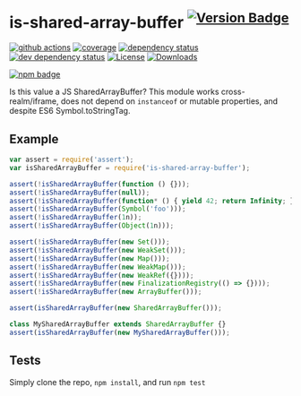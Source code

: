 # is-shared-array-buffer <sup>[![Version Badge][npm-version-svg]][package-url]</sup>

[![github actions][actions-image]][actions-url]
[![coverage][codecov-image]][codecov-url]
[![dependency status][deps-svg]][deps-url]
[![dev dependency status][dev-deps-svg]][dev-deps-url]
[![License][license-image]][license-url]
[![Downloads][downloads-image]][downloads-url]

[![npm badge][npm-badge-png]][package-url]

Is this value a JS SharedArrayBuffer? This module works cross-realm/iframe, does not depend on `instanceof` or mutable
properties, and despite ES6 Symbol.toStringTag.

## Example

```js
var assert = require('assert');
var isSharedArrayBuffer = require('is-shared-array-buffer');

assert(!isSharedArrayBuffer(function () {}));
assert(!isSharedArrayBuffer(null));
assert(!isSharedArrayBuffer(function* () { yield 42; return Infinity; });
assert(!isSharedArrayBuffer(Symbol('foo')));
assert(!isSharedArrayBuffer(1n));
assert(!isSharedArrayBuffer(Object(1n)));

assert(!isSharedArrayBuffer(new Set()));
assert(!isSharedArrayBuffer(new WeakSet()));
assert(!isSharedArrayBuffer(new Map()));
assert(!isSharedArrayBuffer(new WeakMap()));
assert(!isSharedArrayBuffer(new WeakRef({})));
assert(!isSharedArrayBuffer(new FinalizationRegistry(() => {})));
assert(!isSharedArrayBuffer(new ArrayBuffer()));

assert(isSharedArrayBuffer(new SharedArrayBuffer()));

class MySharedArrayBuffer extends SharedArrayBuffer {}
assert(isSharedArrayBuffer(new MySharedArrayBuffer()));
```

## Tests

Simply clone the repo, `npm install`, and run `npm test`

[package-url]: https://npmjs.org/package/is-shared-array-buffer

[npm-version-svg]: https://versionbadg.es/inspect-js/is-shared-array-buffer.svg

[deps-svg]: https://david-dm.org/inspect-js/is-shared-array-buffer.svg

[deps-url]: https://david-dm.org/inspect-js/is-shared-array-buffer

[dev-deps-svg]: https://david-dm.org/inspect-js/is-shared-array-buffer/dev-status.svg

[dev-deps-url]: https://david-dm.org/inspect-js/is-shared-array-buffer#info=devDependencies

[npm-badge-png]: https://nodei.co/npm/is-shared-array-buffer.png?downloads=true&stars=true

[license-image]: https://img.shields.io/npm/l/is-shared-array-buffer.svg

[license-url]: LICENSE

[downloads-image]: https://img.shields.io/npm/dm/is-shared-array-buffer.svg

[downloads-url]: https://npm-stat.com/charts.html?package=is-shared-array-buffer

[codecov-image]: https://codecov.io/gh/inspect-js/is-shared-array-buffer/branch/main/graphs/badge.svg

[codecov-url]: https://app.codecov.io/gh/inspect-js/is-shared-array-buffer/

[actions-image]: https://img.shields.io/endpoint?url=https://github-actions-badge-u3jn4tfpocch.runkit.sh/inspect-js/is-shared-array-buffer

[actions-url]: https://github.com/inspect-js/is-shared-array-buffer/actions
